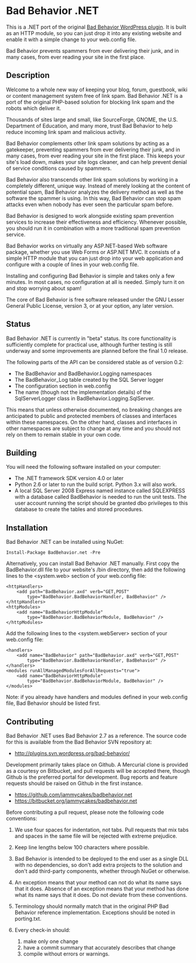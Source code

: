 Bad Behavior .NET
=================
This is a .NET port of the original [Bad Behavior WordPress plugin][1]. It is
built as an HTTP module, so you can just drop it into any existing website
and enable it with a simple change to your web.config file.

Bad Behavior prevents spammers from ever delivering their junk, and in many
cases, from ever reading your site in the first place.

 [1]: http://bad-behavior.ioerror.us/

Description
-----------
Welcome to a whole new way of keeping your blog, forum, guestbook, wiki or
content management system free of link spam. Bad Behavior .NET is a port
of the original PHP-based solution for blocking link spam and the robots
which deliver it.

Thousands of sites large and small, like SourceForge, GNOME, the U.S.
Department of Education, and many more, trust Bad Behavior to help reduce
incoming link spam and malicious activity.

Bad Behavior complements other link spam solutions by acting as a gatekeeper,
preventing spammers from ever delivering their junk, and in many cases, from
ever reading your site in the first place. This keeps your site's load down,
makes your site logs cleaner, and can help prevent denial of service
conditions caused by spammers.

Bad Behavior also transcends other link spam solutions by working in a
completely different, unique way. Instead of merely looking at the content of
potential spam, Bad Behavior analyzes the delivery method as well as the
software the spammer is using. In this way, Bad Behavior can stop spam attacks
even when nobody has ever seen the particular spam before.

Bad Behavior is designed to work alongside existing spam prevention services
to increase their effectiveness and efficiency. Whenever possible, you should
run it in combination with a more traditional spam prevention service.

Bad Behavior works on virtually any ASP.NET-based Web software package, whether
you use Web Forms or ASP.NET MVC. It consists of a simple HTTP module that you
can just drop into your web application and configure with a couple of lines in
your web.config file.

Installing and configuring Bad Behavior is simple and takes only a few minutes.
In most cases, no configuration at all is needed. Simply turn it on and stop
worrying about spam!

The core of Bad Behavior is free software released under the GNU Lesser General
Public License, version 3, or at your option, any later version.

Status
------
Bad Behavior .NET is currently in "beta" status. Its core functionality is
sufficiently complete for practical use, although further testing is still
underway and some improvements are planned before the final 1.0 release.

The following parts of the API can be considered stable as of version 0.2:

 * The BadBehavior and BadBehavior.Logging namespaces
 * The BadBehavior_Log table created by the SQL Server logger
 * The <badBehavior> configuration section in web.config
 * The name (though not the implementation details) of the SqlServerLogger
   class in BadBehavior.Logging.SqlServer.

This means that unless otherwise documented, no breaking changes are
anticipated to public and protected members of classes and interfaces within
these namespaces. On the other hand, classes and interfaces in other
namespaces are subject to change at any time and you should not rely on
them to remain stable in your own code.

Building
--------
You will need the following software installed on your computer:

 * The .NET framework SDK version 4.0 or later
 * Python 2.6 or later to run the build script. Python 3.x will also work.
 * A local SQL Server 2008 Express named instance called SQLEXPRESS
   with a database called BadBehavior is needed to run the unit tests.
   The user account running the script should be granted dbo
   privileges to this database to create the tables and stored
   procedures.

Installation
------------
Bad Behavior .NET can be installed using NuGet:

    Install-Package BadBehavior.net -Pre

Alternatively, you can install Bad Behavior .NET manually. First copy
the BadBehavior.dll file to your website's /bin directory, then add the
following lines to the <system.web> section of your web.config file:

    <httpHandlers>
        <add path="BadBehavior.axd" verb="GET,POST"
            type="BadBehavior.BadBehaviorHandler, BadBehavior" />
    </httpHandlers>
    <httpModules>
        <add name="BadBehaviorHttpModule"
            type="BadBehavior.BadBehaviorModule, BadBehavior" />
    </httpModules>

Add the following lines to the <system.webServer> section of your
web.config file:

    <handlers>
        <add name="BadBehavior" path="BadBehavior.axd" verb="GET,POST"
            type="BadBehavior.BadBehaviorHandler, BadBehavior" />
    </handlers>
    <modules runAllManagedModulesForAllRequests="true">
        <add name="BadBehaviorHttpModule"
            type="BadBehavior.BadBehaviorModule, BadBehavior" />
    </modules>

Note: if you already have handlers and modules defined in your web.config
file, Bad Behavior should be listed first.

Contributing
------------
Bad Behavior .NET uses Bad Behavior 2.7 as a reference. The source code for
this is available from the Bad Behavior SVN repository at:

 * http://plugins.svn.wordpress.org/bad-behavior/

Development primarily takes place on Github. A Mercurial clone is provided
as a courtesy on Bitbucket, and pull requests will be accepted there, though
Github is the preferred portal for development. Bug reports and feature
requests should be raised on Github in the first instance.
 
 * https://github.com/jammycakes/badbehavior.net
 * https://bitbucket.org/jammycakes/badbehavior.net

Before contributing a pull request, please note the following code conventions:

 1. We use four spaces for indentation, not tabs. Pull requests that mix tabs
    and spaces in the same file will be rejected with extreme prejudice.
 2. Keep line lengths below 100 characters where possible.
 3. Bad Behavior is intended to be deployed to the end user as a single DLL
    with no dependencies, so don't add extra projects to the solution and
    don't add third-party components, whether through NuGet or otherwise.
 4. An exception means that your method can not do what its name says that it
    does. Absence of an exception means that your method has done what its
    name says that it does. Do not deviate from these conventions.
 5. Terminology should normally match that in the original PHP Bad Behavior
    reference implementation. Exceptions should be noted in porting.txt.
 6. Every check-in should:

    1. make only one change
    2. have a commit summary that accurately describes that change
    3. compile without errors or warnings.
